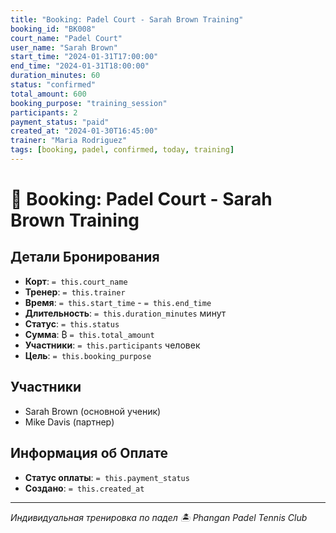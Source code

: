 ```yaml
---
title: "Booking: Padel Court - Sarah Brown Training"
booking_id: "BK008"
court_name: "Padel Court"
user_name: "Sarah Brown"
start_time: "2024-01-31T17:00:00"
end_time: "2024-01-31T18:00:00"
duration_minutes: 60
status: "confirmed"
total_amount: 600
booking_purpose: "training_session"
participants: 2
payment_status: "paid"
created_at: "2024-01-30T16:45:00"
trainer: "Maria Rodriguez"
tags: [booking, padel, confirmed, today, training]
---
```


# 📅 Booking: Padel Court - Sarah Brown Training

## Детали Бронирования

- **Корт**: `= this.court_name`
- **Тренер**: `= this.trainer`
- **Время**: `= this.start_time` - `= this.end_time`
- **Длительность**: `= this.duration_minutes` минут
- **Статус**: `= this.status`
- **Сумма**: ₿ `= this.total_amount`
- **Участники**: `= this.participants` человек
- **Цель**: `= this.booking_purpose`

## Участники

- Sarah Brown (основной ученик)
- Mike Davis (партнер)

## Информация об Оплате

- **Статус оплаты**: `= this.payment_status`
- **Создано**: `= this.created_at`

---

*Индивидуальная тренировка по падел*
*🏝️ Phangan Padel Tennis Club*
